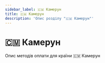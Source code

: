 ```yaml
---
sidebar_label: 🇨🇲 Камерун
title: 🇨🇲 Камерун
description: 'Опис розділу "🇨🇲 Камерун"'
---
```


# 🇨🇲 Камерун

Опис методів оплати для країни 🇨🇲 Камерун
